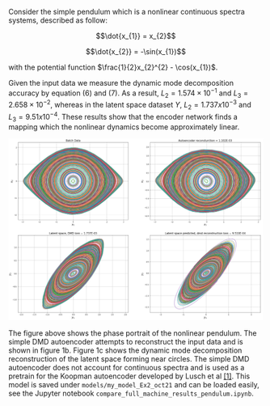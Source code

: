 Consider the simple pendulum which is a nonlinear continuous spectra systems, described as follow: 
 
$$\dot{x_{1}} = x_{2}$$
    
$$\dot{x_{2}} = -\sin(x_{1})$$

with the potential function $\frac{1}{2}x_{2}^{2} - \cos(x_{1})$.

Given the input data we measure the dynamic mode decomposition accuracy by equation (6) and (7). As a result, $L_{2} = 1.574 × 10^{-1}$ and $L_{3} = 2.658 × 10^{-2}$, whereas in the latent space dataset $Y$, $L_{2} =  1.737 x 10^{-3}$ and $L_{3} = 9.51 x 10^{-4}$. These results show that the encoder network finds a mapping which the nonlinear dynamics become approximately linear. 

![](images/figure3.png)

The figure above shows the phase portrait of the nonlinear pendulum. The simple DMD autoencoder attempts to reconstruct the input data and is shown in figure 1b. Figure 1c shows the dynamic mode decomposition reconstruction of the latent space forming near circles. The simple DMD autoencoder does not account for continuous spectra and is used as a pretrain for the Koopman autoencoder developed by Lusch et al [[1]]((https://arxiv.org/pdf/1712.09707.pdf)). This model is saved under `models/my_model_Ex2_oct21` and can be loaded easily, see the Jupyter notebook `compare_full_machine_results_pendulum.ipynb`. 